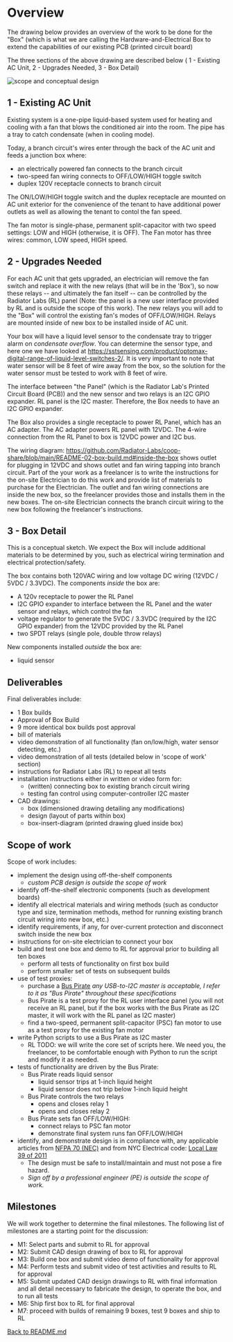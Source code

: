 # Overview

The drawing below provides an overview of the work to be done for the "Box" (which is what we are calling the Hardware-and-Electrical Box to extend the capabilities of our existing PCB (printed circuit board)

The three sections of the above drawing are described below ( 1 - Existing AC Unit, 2 - Upgrades Needed, 3 - Box Detail)

![scope and conceptual design](img/scope-and-conceptual-design.jpg)


## 1 - Existing AC Unit

Existing system is a one-pipe liquid-based system used for heating and cooling
with a fan that blows the conditioned air into the room. The pipe has a tray to catch
condensate (when in cooling mode).

Today, a branch circuit's wires enter through the back of the AC unit
and feeds a junction box where:

- an electrically powered fan connects to the branch circuit
- two-speed fan wiring connects to OFF/LOW/HIGH toggle switch
- duplex 120V receptacle connects to branch circuit

The ON/LOW/HIGH toggle switch and the duplex receptacle are mounted on AC unit
exterior for the convenience of the tenant to have additional power outlets as well as allowing the tenant to contol the fan speed.

The fan motor is single-phase, permanent split-capacitor with two
speed settings: LOW and HIGH (otherwise, it is OFF). The Fan motor has three wires: common, LOW speed, HIGH speed.

## 2 - Upgrades Needed

For each AC unit that gets upgraded, an electrician will remove the fan switch and replace it with the new relays (that will be in the 'Box'), so now these relays -- and ultimately the fan itself -- can be controlled by the Radiator Labs (RL) panel (Note: the panel is a new user interface provided by RL and is
outside the scope of this work). The new relays you will add to the "Box" will control the existing fan's modes of 
OFF/LOW/HIGH. Relays are mounted inside of new box to be
installed inside of AC unit.

Your box will have a liquid level sensor to the condensate tray to
trigger alarm on *condensate overflow*. You can determine the
sensor type, and here one we have looked at
https://sstsensing.com/product/optomax-digital-range-of-liquid-level-switches-2/.
It is very important to note that water sensor will be 8 feet of
wire away from the box, so the solution for the water sensor must
be tested to work with 8 feet of wire.

The interface between "the Panel" (which is the Radiator Lab's Printed Circuit Board (PCB)) and the new sensor and two relays is an I2C GPIO
expander. RL panel is the I2C master. Therefore, the Box needs to have an I2C GPIO expander.

The Box also provides a single receptacle to power RL Panel, which has an AC adapter.
The AC adapter powers RL panel with 12VDC. The 4-wire connection from the RL
Panel to box is 12VDC power and I2C bus.

The wiring diagram: https://github.com/Radiator-Labs/coop-share/blob/main/README-02-box-build.md#inside-the-box shows outlet for plugging in 12VDC and shows outlet and fan wiring tapping into branch circuit. Part of the your work as a freelancer is to write the instructions for the on-site Electrician to do this work and provide list of materials to purchase for the Electrician. The outlet and fan wiring connections are inside the new box, so the freelancer provides those and installs them in the new boxes. The on-site Electrician connects the branch circuit wiring to the new box following the freelancer's instructions.

## 3 - Box Detail

This is a conceptual sketch. We expect the Box will include
additional materials to be determined by you, such as electrical
wiring termination and electrical protection/safety.

The box contains both 120VAC wiring and low voltage DC wiring
(12VDC / 5VDC / 3.3VDC). The components *inside* the box are:

- A 120v receptacle to power the RL Panel
- I2C GPIO expander to interface between the RL Panel and the water sensor and relays, which control the fan
- voltage regulator to generate the 5VDC / 3.3VDC (required by
  the I2C GPIO expander) from the 12VDC provided by the RL Panel
- two SPDT relays (single pole, double throw relays)

New components installed *outside* the box are:

- liquid sensor

## Deliverables

Final deliverables include:

- 1 Box builds
- Approval of Box Build
- 9 more identical box builds post approval
- bill of materials
- video demonstration of all functionality (fan on/low/high, water sensor detecting, etc.)
- video demonstration of all tests (detailed below in 'scope of work' section)
- instructions for Radiator Labs (RL) to repeat all tests
- installation instructions either in written or video form for:
    - (written) connecting box to existing branch circuit wiring
    - testing fan control using computer-controller I2C master
- CAD drawings:
    - box (dimensioned drawing detailing any modifications)
    - design (layout of parts within box)
    - box-insert-diagram (printed drawing glued inside box)

## Scope of work

Scope of work includes:

- implement the design using off-the-shelf components
    - *custom PCB design is outside the scope of work*
- identify off-the-shelf electronic components (such as
  development boards)
- identify all electrical materials and wiring methods (such as
  conductor type and size, termination methods, method for
  running existing branch circuit wiring into new box, etc.)
- identify requirements, if any, for over-current protection and
  disconnect switch inside the new box
- instructions for on-site electrician to connect your box
- build and test one box and demo to RL for approval prior to
  building all ten boxes
    - perform all tests of functionality on first box build
    - perform smaller set of tests on subsequent builds
- use of test proxies:
    - purchase a [Bus
      Pirate](https://www.sparkfun.com/products/12942) *any
      USB-to-I2C master is acceptable, I refer to it as "Bus
      Pirate" throughout these specifications*
    - Bus Pirate is a test proxy for the RL user interface panel
      (you will not receive an RL panel, but if the box works
      with the Bus Pirate as I2C master, it will work with the RL
      panel as I2C master)
    - find a two-speed, permanent split-capacitor (PSC) fan motor
      to use as a test proxy for the existing fan motor
- write Python scripts to use a Bus Pirate as I2C master
    - RL TODO: we will write the core set of scripts here. We need you, the freelancer, to be comfortable enough with Python to run the script and modify it as needed.
- tests of functionality are driven by the Bus Pirate:
    - Bus Pirate reads liquid sensor
        - liquid sensor trips at 1-inch liquid height
        - liquid sensor does not trip below 1-inch liquid height
    - Bus Pirate controls the two relays
        - opens and closes relay 1
        - opens and closes relay 2
    - Bus Pirate sets fan OFF/LOW/HIGH:
        - connect relays to PSC fan motor
        - demonstrate final system runs fan OFF/LOW/HIGH
- identify, and demonstrate design is in compliance with,
  any applicable articles from [NFPA 70
  (NEC)](https://link.nfpa.org/free-access/publications/70/2023)
  and from NYC Electrical code: [Local Law 39 of
  2011](https://www.nyc.gov/assets/buildings/pdf/ll39of2011_electrical_code.pdf)
    - The design must be safe to install/maintain and must not
      pose a fire hazard.
    - *Sign off by a professional engineer (PE) is outside the
      scope of work.*

## Milestones

We will work together to determine the final milestones. The following list of milestones are
a starting point for the discussion:

- M1: Select parts and submit to RL for approval
- M2: Submit CAD design drawing of box to RL for approval
- M3: Build one box and submit video demo of functionality for
  approval
- M4: Perform tests and submit video of test activities and
  results to RL for approval
- M5: Submit updated CAD design drawings to RL with final
  information and all detail necessary to fabricate the design,
  to operate the box, and to run all tests
- M6: Ship first box to RL for final approval
- M7:  proceed with builds of remaining 9 boxes, test 9 boxes and ship to RL

[Back to README.md](README.md)

